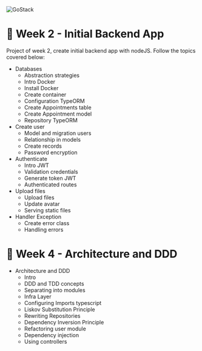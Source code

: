 <img alt="GoStack" src="https://storage.googleapis.com/golden-wind/bootcamp-gostack/header-desafios.png" />

# 🚀️ Week 2 - Initial Backend App

Project of week 2, create initial backend app with nodeJS. Follow the topics covered below:
- Databases
  - Abstraction strategies
  - Intro Docker
  - Install Docker
  - Create container
  - Configuration TypeORM
  - Create Appointments table
  - Create Appointment model
  - Repository TypeORM
- Create user
  - Model and migration users
  - Relationship in models
  - Create records
  - Password encryption
- Authenticate
  - Intro JWT
  - Validation credentials
  - Generate token JWT
  - Authenticated routes
- Upload files
  - Upload files
  - Update avatar
  - Serving static files
- Handler Exception
  - Create error class
  - Handling errors

# 🚀️ Week 4 - Architecture and DDD
- Architecture and DDD
  - Intro
  - DDD and TDD concepts
  - Separating into modules
  - Infra Layer
  - Configuring Imports typescript
  - Liskov Substitution Principle
  - Rewriting Repositories
  - Dependency Inversion Principle
  - Refactoring user module
  - Dependency injection
  - Using controllers
